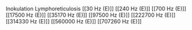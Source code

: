 Inokulation Lymphoreticulosis
[[30 Hz (E)]]
[[240 Hz (E)]]
[[700 Hz (E)]]
[[17500 Hz (E)]]
[[35170 Hz (E)]]
[[97500 Hz (E)]]
[[222700 Hz (E)]]
[[314330 Hz (E)]]
[[560000 Hz (E)]]
[[707260 Hz (E)]]